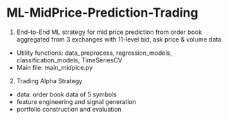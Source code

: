 # ML-MidPrice-Prediction-Trading
1. End-to-End ML strategy for mid price prediction from order book aggregated from 3 exchanges with 11-level bid, ask price & volume data
* Utility functions: data_preprocess, regression_models, classification_models, TimeSeriesCV
* Main file: main_midpice.py 

2. Trading Alpha Strategy
* data: order book data of 5 symbols
* feature engineering and signal generation
* portfolio construction and evaluation
